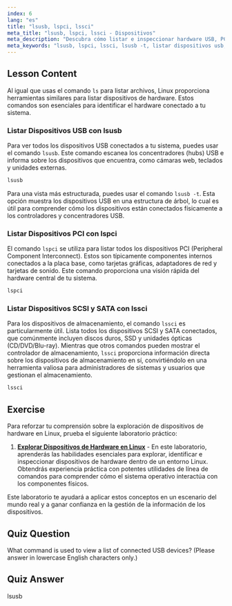 ```yaml
---
index: 6
lang: "es"
title: "lsusb, lspci, lssci"
meta_title: "lsusb, lspci, lssci - Dispositivos"
meta_description: "Descubra cómo listar e inspeccionar hardware USB, PCI y SCSI en su sistema Linux. Esta guía cubre los comandos lsusb, lspci y lssci, incluyendo opciones como lsusb -t para ver árboles de dispositivos."
meta_keywords: "lsusb, lspci, lssci, lsusb -t, listar dispositivos usb, listar dispositivos pci, listar dispositivos scsi, hardware linux, información de dispositivos"
---
```


## Lesson Content

Al igual que usas el comando `ls` para listar archivos, Linux proporciona herramientas similares para listar dispositivos de hardware. Estos comandos son esenciales para identificar el hardware conectado a tu sistema.

### Listar Dispositivos USB con lsusb

Para ver todos los dispositivos USB conectados a tu sistema, puedes usar el comando `lsusb`. Este comando escanea los concentradores (hubs) USB e informa sobre los dispositivos que encuentra, como cámaras web, teclados y unidades externas.

```bash
lsusb
```

Para una vista más estructurada, puedes usar el comando `lsusb -t`. Esta opción muestra los dispositivos USB en una estructura de árbol, lo cual es útil para comprender cómo los dispositivos están conectados físicamente a los controladores y concentradores USB.

### Listar Dispositivos PCI con lspci

El comando `lspci` se utiliza para listar todos los dispositivos PCI (Peripheral Component Interconnect). Estos son típicamente componentes internos conectados a la placa base, como tarjetas gráficas, adaptadores de red y tarjetas de sonido. Este comando proporciona una visión rápida del hardware central de tu sistema.

```bash
lspci
```

### Listar Dispositivos SCSI y SATA con lssci

Para los dispositivos de almacenamiento, el comando `lssci` es particularmente útil. Lista todos los dispositivos SCSI y SATA conectados, que comúnmente incluyen discos duros, SSD y unidades ópticas (CD/DVD/Blu-ray). Mientras que otros comandos pueden mostrar el controlador de almacenamiento, `lssci` proporciona información directa sobre los dispositivos de almacenamiento en sí, convirtiéndolo en una herramienta valiosa para administradores de sistemas y usuarios que gestionan el almacenamiento.

```bash
lssci
```

## Exercise

Para reforzar tu comprensión sobre la exploración de dispositivos de hardware en Linux, prueba el siguiente laboratorio práctico:

1.  **[Explorar Dispositivos de Hardware en Linux](https://labex.io/es/labs/comptia-explore-hardware-devices-in-linux-590861)** - En este laboratorio, aprenderás las habilidades esenciales para explorar, identificar e inspeccionar dispositivos de hardware dentro de un entorno Linux. Obtendrás experiencia práctica con potentes utilidades de línea de comandos para comprender cómo el sistema operativo interactúa con los componentes físicos.

Este laboratorio te ayudará a aplicar estos conceptos en un escenario del mundo real y a ganar confianza en la gestión de la información de los dispositivos.

## Quiz Question

What command is used to view a list of connected USB devices? (Please answer in lowercase English characters only.)

## Quiz Answer

lsusb
